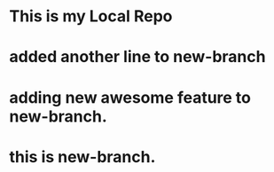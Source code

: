 # This is my Local Repo 
# added another line to new-branch
# adding new awesome feature to new-branch.
# this is new-branch.
